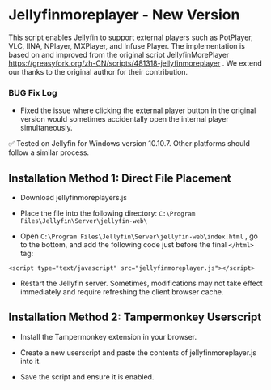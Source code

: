 # Jellyfinmoreplayer - New Version
This script enables Jellyfin to support external players such as PotPlayer, VLC, IINA, NPlayer, MXPlayer, and Infuse Player.
The implementation is based on and improved from the original script JellyfinMorePlayer https://greasyfork.org/zh-CN/scripts/481318-jellyfinmoreplayer . We extend our thanks to the original author for their contribution. 

### BUG Fix Log
- Fixed the issue where clicking the external player button in the original version would sometimes accidentally open the internal player simultaneously.

✅ Tested on Jellyfin for Windows version 10.10.7. Other platforms should follow a similar process.

## Installation Method 1: Direct File Placement

- Download jellyfinmoreplayers.js

- Place the file into the following directory:
`C:\Program Files\Jellyfin\Server\jellyfin-web\`

- Open `C:\Program Files\Jellyfin\Server\jellyfin-web\index.html` , go to the bottom, and add the following code just before the final `</html>` tag:

`<script type="text/javascript" src="jellyfinmoreplayer.js"></script>`

- Restart the Jellyfin server. Sometimes, modifications may not take effect immediately and require refreshing the client browser cache.

## Installation Method 2: Tampermonkey Userscript

- Install the Tampermonkey extension in your browser.

- Create a new userscript and paste the contents of jellyfinmoreplayer.js into it.

- Save the script and ensure it is enabled.
